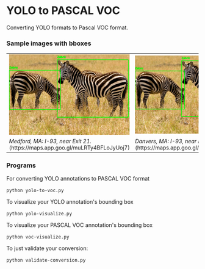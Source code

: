 # YOLO to PASCAL VOC

Converting YOLO formats to Pascal VOC format.

### Sample images with bboxes
<table>
  <tr>
    <td> <img src="voc-annotation-images/VOC-zebras.png"  alt="voc-elephant" ></td>
    <td> <img src="yolo-annotation-images/YOLO Annotations_zebras.png" alt="yolo-elephants" ></td>
   </tr> 
   <tr>
      <td><i>Medford, MA: I-93, near Exit 21.</i> (https://maps.app.goo.gl/muLRTy4BFLoJyUoj7) </td>
      <td><i>Danvers, MA: I-93, near Exit 10.</i> (https://maps.app.goo.gl/j4ysifxbs8VmehxP6) </td>
  </tr>
</table>

### Programs

For converting YOLO annotations to PASCAL VOC format
```
python yolo-to-voc.py
```
To visualize your YOLO annotation's bounding box
```
python yolo-visualize.py
```
To visualize your PASCAL VOC annotation's bounding box
```
python voc-visualize.py
```
To just validate your conversion:
```
python validate-conversion.py
```
